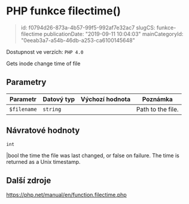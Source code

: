 PHP funkce filectime()
================================

> id: f0794d26-873a-4b57-99f5-992af7e32ac7
> slugCS: funkce-filectime
> publicationDate: "2019-09-11 10:04:03"
> mainCategoryId: "0eeab3a7-a54b-46db-a253-ca6100145648"

Dostupnost ve verzích: `PHP 4.0`

Gets inode change time of file


Parametry
--------------

| Parametr | Datový typ | Výchozí hodnota | Poznámka |
|-----|-----|-----|-----|
| `$filename` | `string` |  | Path to the file. |


Návratové hodnoty
----------------

`int`

|bool the time the file was last changed, or false on failure.
The time is returned as a Unix timestamp.

Další zdroje
------------

https://php.net/manual/en/function.filectime.php
